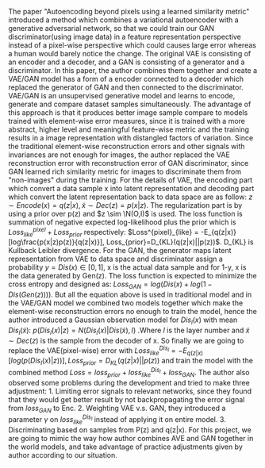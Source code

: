 The paper "Autoencoding beyond pixels using a learned similarity metric" introduced a method which combines a variational autoencoder with a generative adversarial network, so that we could  train our GAN discriminator(using image data) in a feature representation perspective instead of a pixel-wise perspective which could causes large error whereas a human would barely notice the change. The original VAE is consisting of an encoder and a decoder, and a GAN is consisting of a generator and a discriminator. In this paper, the author combines them together and create a VAE/GAN model has a form of a encoder connected to a decoder which replaced the generator of GAN and then connected to the discriminator. VAE/GAN is an unsupervised generative model and learns to encode, generate and compare dataset samples simultaneously. The advantage of this approach is that it produces better image sample compare to models trained with element-wise error measures, since it is trained with a more abstract, higher level and meaningful feature-wise metric and the training results in a image representation with distangled factors of variation. Since the traditional element-wise reconstruction errors and other signals with invariances are not enough for images, the author replaced the VAE reconstruction error with reconstruction error of GAN discriminator, since GAN learned rich similarity metric for images to discriminate them from "non-images" during the training. For the details of VAE, the encoding part which convert a data sample x into latent representation and decoding part which convert the latent representation back to data space are as follow: $z \sim { Encode}(x) = q(z|x),  \tilde{x} \sim Dec(z)=p(x|z)$. The regularization part is by using a prior over p(z) and $z \sim \N(O,I)$ is used. The loss function is summation of negative expected log-likelihood plus the prior which is $Loss^{pixel}_{like}+Loss_{prior}$ respectively: $Loss^{pixel}_{like} = -E_{q(z|x)}[log\frac{p(x|z)p(z)}{q(z|x)}], Loss_{prior}=D_{KL}(q(z|x)||p(z))$. D_{KL} is Kullback Leibler divergence. For the GAN, the generator maps latent representation from VAE to data space and discriminator assign a probability $y=Dis(x)\in [0,1]$, x is the actual data sample and for 1-y, x is the data generated by Gen(z). The loss function is expected to minimize the cross entropy and designed as: $Loss_{GAN}=log(Dis(x)+log(1-Dis(Gen(z))))$. But all the equation above is used in traditional model and in the VAE/GAN model we combined two models together which make the element-wise reconstruction errors no enough to train the model, hence the author introduced a Gaussian observation model for $Dis_l(x)$ with mean $Dis_l(\tilde{x})$: $p(Dis_l(x)|z)=N(Dis_l(x)|Dis(\tilde{x}),I)$ .Where $l$ is the layer number and $\tilde{x} \sim Dec(z)$ is the sample from the decoder of x. So finally we are going to replace the VAE(pixel-wise) error with  $Loss^{Dis_l}_{like} = -E_{q(z|x)}[log (p(Dis_l(x)|z))], Loss_{prior}=D_{KL}(q(z|x)||p(z))$ and train the model with the combined method $Loss=loss_{prior}+loss_{like}^{Dis_l}+loss_{GAN}$. The author also observed some problems during the development and tried to make three adjustment: 1. Limiting error signals to relevant networks, since they found that they would get better result by not backpropagating the error signal from $loss_{GAN}$ to Enc. 2. Weighting VAE v.s. GAN, they introduced a parameter $\gamma$ on $loss_{like}^{Dis_l}$ instead of applying it on entire model. 3. Discriminating based on samples from P(z) and q(z|x). For this project, we are going to mimic the way how author combines AVE and GAN  together in the world models, and take advantage of practice adjustments given by author according to our situation.
